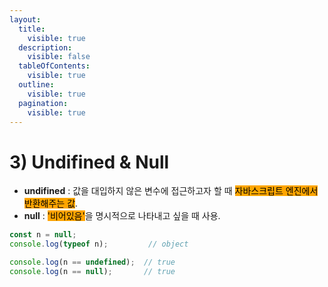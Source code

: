 ```yaml
---
layout:
  title:
    visible: true
  description:
    visible: false
  tableOfContents:
    visible: true
  outline:
    visible: true
  pagination:
    visible: true
---
```


# 3) Undifined & Null

* **undifined** : 값을 대입하지 않은 변수에 접근하고자 할 때 <mark style="background-color:orange;">자바스크립트 엔진에서 반환해주는 값</mark>.
* **null** : <mark style="background-color:orange;">'비어있음'</mark>을 명시적으로 나타내고 싶을 때 사용.

```javascript
const n = null;
console.log(typeof n);         // object

console.log(n == undefined);  // true
console.log(n == null);       // true
```
